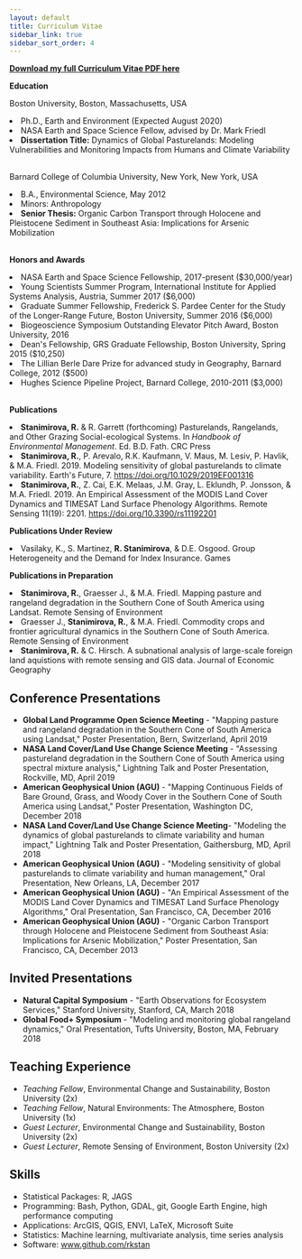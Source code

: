 ```yaml
---
layout: default
title: Curriculum Vitae
sidebar_link: true
sidebar_sort_order: 4
---
```


<a href="../images/Stanimirova_CV.pdf"><b>Download my full Curriculum Vitae PDF here</b></a> <br>

<b> Education </b><br>

<p>Boston University, Boston, Massachusetts, USA
<li>Ph.D., Earth and Environment (Expected August 2020)</li>
<li>NASA Earth and Space Science Fellow, advised by Dr. Mark Friedl</li>
<li><b>Dissertation Title:</b> Dynamics of Global Pasturelands: Modeling Vulnerabilities and Monitoring Impacts from Humans and Climate Variability</li><br>

<p>Barnard College of Columbia University, New York, New York, USA
<li>B.A., Environmental Science,  May 2012</li>
<li>Minors: Anthropology</li>
<li><b>Senior Thesis:</b> Organic Carbon Transport through Holocene and Pleistocene  Sediment in Southeast Asia: Implications for Arsenic Mobilization</li><br>

<b>Honors and Awards</b>

<li>NASA Earth and Space Science Fellowship, 2017-present ($30,000/year)</li>
<li>Young Scientists Summer Program, International Institute for Applied Systems Analysis, Austria, Summer 2017 ($6,000)</li>
<li>Graduate Summer Fellowship, Frederick S. Pardee Center for the Study of the Longer-Range Future, Boston University, Summer 2016 ($6,000)</li>
<li>Biogeoscience Symposium Outstanding Elevator Pitch Award, Boston University, 2016</li>
<li>Dean's Fellowship, GRS Graduate Fellowship, Boston University, Spring 2015 ($10,250)</li>
<li>The Lillian Berle Dare Prize for advanced study in Geography, Barnard College, 2012 ($500)</li>
<li>Hughes Science Pipeline Project, Barnard College, 2010-2011 ($3,000)</li><br>

<b>Publications</b>

<li><b>Stanimirova, R.</b> & R. Garrett (forthcoming) Pasturelands, Rangelands, and Other Grazing Social-ecological Systems. In <i>Handbook of Environmental Management</i>. Ed. B.D. Fath. CRC Press</li>
<li><b>Stanimirova, R.</b>, P. Arevalo, R.K. Kaufmann, V. Maus, M. Lesiv, P. Havlik, & M.A. Friedl. 2019. Modeling sensitivity of global pasturelands to climate variability. Earth's Future, 7. <a href="https://doi.org/10.1029/2019EF001316">https://doi.org/10.1029/2019EF001316</a></li>
<li><b>Stanimirova, R.</b>, Z. Cai, E.K. Melaas, J.M. Gray, L. Eklundh, P. Jonsson, & M.A. Friedl. 2019. An Empirical Assessment of the MODIS Land Cover Dynamics and TIMESAT Land Surface Phenology Algorithms. Remote Sensing 11(19): 2201. <a href="https://doi.org/10.3390/rs11192201">https://doi.org/10.3390/rs11192201</a></li>

<b>Publications Under Review</b>

<li>Vasilaky, K., S. Martinez, <b>R. Stanimirova</b>, & D.E. Osgood. Group Heterogeneity and the Demand for Index Insurance. Games</li>

<b>Publications in Preparation</b>

<li><b>Stanimirova, R.</b>, Graesser J., & M.A. Friedl. Mapping pasture and rangeland degradation in the Southern Cone of South America using Landsat. Remote Sensing of Environment</li>
<li>Graesser J., <b>Stanimirova, R.</b>, & M.A. Friedl. Commodity crops and frontier agricultural dynamics in the Southern Cone of South America. Remote Sensing of Environment</li>
<li><b>Stanimirova, R.</b> & C. Hirsch. A subnational analysis of large-scale foreign land aquistions with remote sensing and GIS data. Journal of Economic Geography</li>

## Conference Presentations
* **Global Land Programme Open Science Meeting** - "Mapping pasture and rangeland degradation in the Southern Cone of South America using Landsat," Poster Presentation, Bern, Switzerland, April 2019
* **NASA Land Cover/Land Use Change Science Meeting** - "Assessing pastureland degradation in the Southern Cone of South America using spectral mixture analysis," Lightning Talk and Poster Presentation, Rockville, MD, April 2019
* **American Geophysical Union (AGU)** - "Mapping Continuous Fields of Bare Ground, Grass, and Woody Cover in the Southern Cone of South America using Landsat," Poster Presentation, Washington DC, December 2018
* **NASA Land Cover/Land Use Change Science Meeting**- "Modeling the dynamics of global pasturelands to climate variability and human impact," Lightning Talk and Poster Presentation, Gaithersburg, MD, April 2018
* **American Geophysical Union (AGU)** - "Modeling sensitivity of global pasturelands to climate variability and human management," Oral Presentation, New Orleans, LA, December 2017
* **American Geophysical Union (AGU)** - "An Empirical Assessment of the MODIS Land Cover Dynamics and TIMESAT Land Surface Phenology Algorithms," Oral Presentation, San Francisco, CA, December 2016
* **American Geophysical Union (AGU)** - "Organic Carbon Transport through Holocene and Pleistocene Sediment from Southeast Asia: Implications for Arsenic Mobilization," Poster Presentation, San Francisco, CA, December 2013

## Invited Presentations
* **Natural Capital Symposium** - "Earth Observations for Ecosystem Services," Stanford University, Stanford, CA, March 2018
* **Global Food+ Symposium** - "Modeling and monitoring global rangeland dynamics," Oral Presentation, Tufts University, Boston, MA, February 2018

## Teaching Experience
* *Teaching Fellow*, Environmental Change and Sustainability, Boston University (2x)
* *Teaching Fellow*, Natural Environments: The Atmosphere, Boston University (1x)
* *Guest Lecturer*, Environmental Change and Sustainability, Boston University (2x)
* *Guest Lecturer*, Remote Sensing of Environment, Boston University (2x) 

## Skills 
* Statistical Packages:  R, JAGS
* Programming: Bash, Python, GDAL, git, Google Earth Engine, high performance computing
* Applications: ArcGIS, QGIS, ENVI, LaTeX, Microsoft Suite
* Statistics: Machine learning, multivariate analysis, time series analysis
* Software: www.github.com/rkstan 
